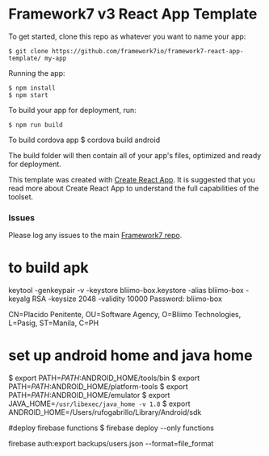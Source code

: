 # Framework7 v3 React App Template

To get started, clone this repo as whatever you want to name your app:

```
$ git clone https://github.com/framework7io/framework7-react-app-template/ my-app
```

Running the app:

```
$ npm install
$ npm start
```

To build your app for deployment, run:

```
$ npm run build
```

To build cordova app
$ cordova build android

The build folder will then contain all of your app's files, optimized and ready for deployment.

This template was created with [Create React App](https://github.com/facebookincubator/create-react-app). It is suggested that you read more about Create React App to understand the full capabilities of the toolset.

### Issues

Please log any issues to the main [Framework7 repo](https://github.com/framework7io/framework7/issues).

  # to build apk
  keytool -genkeypair -v -keystore bliimo-box.keystore -alias bliimo-box -keyalg RSA -keysize 2048 -validity 10000
  Password: bliimo-box

  CN=Placido Penitente, OU=Software Agency, O=Bliimo Technologies, L=Pasig, ST=Manila, C=PH

  # set up android home and java home
  $ export PATH=$PATH:$ANDROID_HOME/tools/bin
  $ export PATH=$PATH:$ANDROID_HOME/platform-tools
  $ export PATH=$PATH:$ANDROID_HOME/emulator
  $ export JAVA_HOME=`/usr/libexec/java_home -v 1.8`
  $ export ANDROID_HOME=/Users/rufogabrillo/Library/Android/sdk

  #deploy firebase functions
  $ firebase deploy --only functions

  firebase auth:export backups/users.json --format=file_format